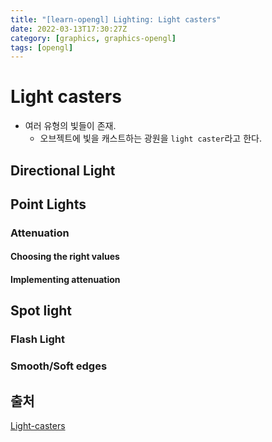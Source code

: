 ```yaml
---
title: "[learn-opengl] Lighting: Light casters"
date: 2022-03-13T17:30:27Z
category: [graphics, graphics-opengl]
tags: [opengl]
---
```


# **Light casters**

- 여러 유형의 빛들이 존재.
  - 오브젝트에 빛을 캐스트하는 광원을 `light caster`라고 한다.

## **Directional Light**

## **Point Lights**

### **Attenuation**

#### Choosing the right values

#### Implementing attenuation

## **Spot light**

### **Flash Light**

### **Smooth/Soft edges**

## **출처**

[Light-casters](https://learnopengl.com/Lighting/Light-casters)
